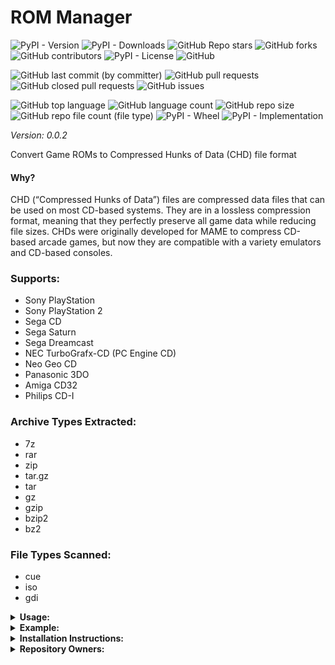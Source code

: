 # ROM Manager

![PyPI - Version](https://img.shields.io/pypi/v/rom_manager)
![PyPI - Downloads](https://img.shields.io/pypi/dd/rom_manager)
![GitHub Repo stars](https://img.shields.io/github/stars/Knuckles-Team/rom_manager)
![GitHub forks](https://img.shields.io/github/forks/Knuckles-Team/rom_manager)
![GitHub contributors](https://img.shields.io/github/contributors/Knuckles-Team/rom_manager)
![PyPI - License](https://img.shields.io/pypi/l/rom_manager)
![GitHub](https://img.shields.io/github/license/Knuckles-Team/rom_manager)

![GitHub last commit (by committer)](https://img.shields.io/github/last-commit/Knuckles-Team/rom_manager)
![GitHub pull requests](https://img.shields.io/github/issues-pr/Knuckles-Team/rom_manager)
![GitHub closed pull requests](https://img.shields.io/github/issues-pr-closed/Knuckles-Team/rom_manager)
![GitHub issues](https://img.shields.io/github/issues/Knuckles-Team/rom_manager)

![GitHub top language](https://img.shields.io/github/languages/top/Knuckles-Team/rom_manager)
![GitHub language count](https://img.shields.io/github/languages/count/Knuckles-Team/rom_manager)
![GitHub repo size](https://img.shields.io/github/repo-size/Knuckles-Team/rom_manager)
![GitHub repo file count (file type)](https://img.shields.io/github/directory-file-count/Knuckles-Team/rom_manager)
![PyPI - Wheel](https://img.shields.io/pypi/wheel/rom_manager)
![PyPI - Implementation](https://img.shields.io/pypi/implementation/rom_manager)

*Version: 0.0.2*

Convert Game ROMs to Compressed Hunks of Data (CHD) file format

#### Why?

CHD (“Compressed Hunks of Data”) files are compressed data files that can be used on most CD-based systems. 
They are in a lossless compression format, meaning that they perfectly preserve all game data while reducing file sizes. 
CHDs were originally developed for MAME to compress CD-based arcade games, 
but now they are compatible with a variety emulators and CD-based consoles.

### Supports:
- Sony PlayStation
- Sony PlayStation 2
- Sega CD
- Sega Saturn
- Sega Dreamcast
- NEC TurboGrafx-CD (PC Engine CD)
- Neo Geo CD
- Panasonic 3DO
- Amiga CD32
- Philips CD-I

### Archive Types Extracted:
- 7z
- rar
- zip
- tar.gz
- tar
- gz
- gzip
- bzip2
- bz2

### File Types Scanned:
- cue
- iso
- gdi

<details>
  <summary><b>Usage:</b></summary>

| Short Flag | Long Flag   | Description                |
|------------|-------------|----------------------------|
| -h         | --help      | See Usage                  |
| -d         | --directory | Directory to scan for ROMs |
| -s         | --silent    | Suppress output text       |

</details>

<details>
  <summary><b>Example:</b></summary>

```bash
rom-manager --directory "C:/Users/default/Games/"
```

</details>

<details>
  <summary><b>Installation Instructions:</b></summary>

Install Python Package

```bash
python -m pip install rom-manager
```

</details>

<details>
  <summary><b>Repository Owners:</b></summary>


<img width="100%" height="180em" src="https://github-readme-stats.vercel.app/api?username=Knucklessg1&show_icons=true&hide_border=true&&count_private=true&include_all_commits=true" />

![GitHub followers](https://img.shields.io/github/followers/Knucklessg1)
![GitHub User's stars](https://img.shields.io/github/stars/Knucklessg1)
</details>
